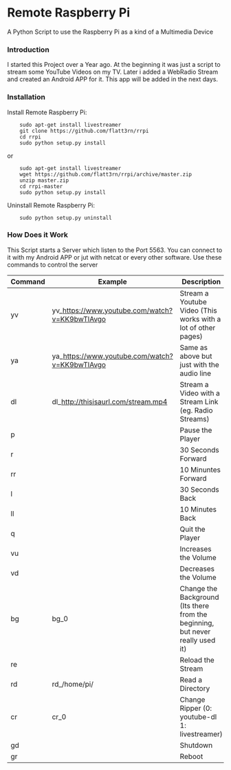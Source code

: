 # Remote Raspberry Pi
A Python Script to use the Raspberry Pi as a kind of a Multimedia Device

### Introduction
I started this Project over a Year ago. At the beginning it was just a script to stream some YouTube Videos on my TV. Later i added a WebRadio Stream and created an Android APP for it. This app will be added in the next days.

### Installation

Install Remote Raspberry Pi:
```
    sudo apt-get install livestreamer
    git clone https://github.com/flatt3rn/rrpi
    cd rrpi
    sudo python setup.py install
```
or 
```
    sudo apt-get install livestreamer
    wget https://github.com/flatt3rn/rrpi/archive/master.zip
    unzip master.zip
    cd rrpi-master
    sudo python setup.py install
```

Uninstall Remote Raspberry Pi:
```
    sudo python setup.py uninstall
```

### How Does it Work
This Script starts a Server which listen to the Port 5563.
You can connect to it with my Android APP or jut with netcat or every other software.
Use these commands to control the server

Command | Example | Description
--- | --- | ---
yv | yv_https://www.youtube.com/watch?v=KK9bwTlAvgo | Stream a Youtube Video (This works with a lot of other pages)
ya | ya_https://www.youtube.com/watch?v=KK9bwTlAvgo | Same as above but just with the audio line
dl | dl_http://thisisaurl.com/stream.mp4 | Stream a Video with a Stream Link (eg. Radio Streams)
p | | Pause the Player
r | | 30 Seconds Forward
rr | | 10 Minuntes Forward
l | | 30 Seconds Back
ll | | 10 Minutes Back
q | | Quit the Player
vu | | Increases the Volume
vd | | Decreases the Volume
bg | bg_0 | Change the Background (Its there from the beginning, but never really used it)
re | | Reload the Stream
rd | rd_/home/pi/ | Read a Directory
cr | cr_0 | Change Ripper (0: youtube-dl 1: livestreamer)
gd | | Shutdown
gr | | Reboot
